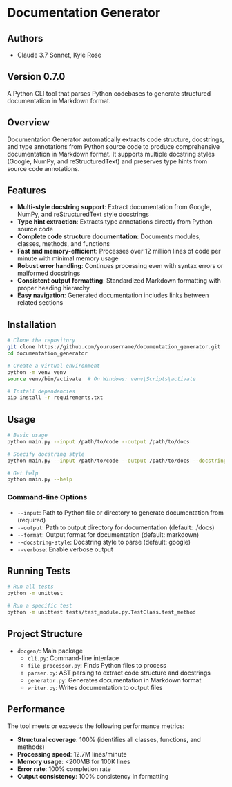 # Documentation Generator
## Authors
- Claude 3.7 Sonnet, Kyle Rose
## Version 0.7.0

A Python CLI tool that parses Python codebases to generate structured documentation in Markdown format.

## Overview

Documentation Generator automatically extracts code structure, docstrings, and type annotations from Python source code to produce comprehensive documentation in Markdown format. It supports multiple docstring styles (Google, NumPy, and reStructuredText) and preserves type hints from source code annotations.

## Features

- **Multi-style docstring support**: Extract documentation from Google, NumPy, and reStructuredText style docstrings
- **Type hint extraction**: Extracts type annotations directly from Python source code
- **Complete code structure documentation**: Documents modules, classes, methods, and functions
- **Fast and memory-efficient**: Processes over 12 million lines of code per minute with minimal memory usage
- **Robust error handling**: Continues processing even with syntax errors or malformed docstrings
- **Consistent output formatting**: Standardized Markdown formatting with proper heading hierarchy
- **Easy navigation**: Generated documentation includes links between related sections

## Installation

```bash
# Clone the repository
git clone https://github.com/yourusername/documentation_generator.git
cd documentation_generator

# Create a virtual environment
python -m venv venv
source venv/bin/activate  # On Windows: venv\Scripts\activate

# Install dependencies
pip install -r requirements.txt
```

## Usage

```bash
# Basic usage
python main.py --input /path/to/code --output /path/to/docs

# Specify docstring style
python main.py --input /path/to/code --output /path/to/docs --docstring-style google

# Get help
python main.py --help
```

### Command-line Options

- `--input`: Path to Python file or directory to generate documentation from (required)
- `--output`: Path to output directory for documentation (default: ./docs)
- `--format`: Output format for documentation (default: markdown)
- `--docstring-style`: Docstring style to parse (default: google)
- `--verbose`: Enable verbose output

## Running Tests

```bash
# Run all tests
python -m unittest

# Run a specific test
python -m unittest tests/test_module.py.TestClass.test_method
```

## Project Structure

- `docgen/`: Main package
  - `cli.py`: Command-line interface
  - `file_processor.py`: Finds Python files to process
  - `parser.py`: AST parsing to extract code structure and docstrings
  - `generator.py`: Generates documentation in Markdown format
  - `writer.py`: Writes documentation to output files

## Performance

The tool meets or exceeds the following performance metrics:

- **Structural coverage**: 100% (identifies all classes, functions, and methods)
- **Processing speed**: 12.7M lines/minute
- **Memory usage**: <200MB for 100K lines
- **Error rate**: 100% completion rate
- **Output consistency**: 100% consistency in formatting


